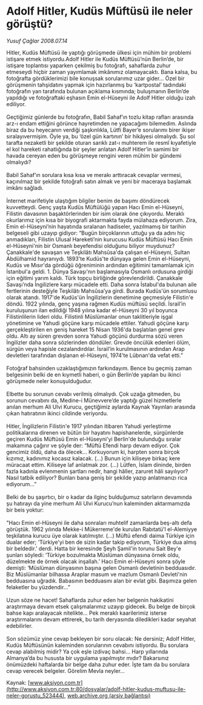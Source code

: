 # Adolf Hitler, Kudüs Müftüsü ile neler görüştü?

*Yusuf Çağlar 2008.07.14*

<div class="pNewsDetailMainContent ctx_content" itemprop="articleBody">
 Hitler, Kudüs Müftüsü ile yaptığı görüşmede ülkesi için mühim bir problemi istişare etmek istiyordu.Adolf Hitler ile Kudüs Müftüsü’nün Berlin’de, bir istişare toplantısı yaparken çekilmiş bu fotoğrafı, sahaflarda zuhur etmeseydi hiçbir zaman yayımlamak imkânımız olamayacaktı. Bana kalsa, bu fotoğrafta gördüklerimizi bile konuşsak sorularımız uzar gider… Özel bir görüşmenin tahşidatını yapmak için hazırlanmış bu ‘kartpostal’ tadındaki fotoğrafın yan tarafında bulunan açıklama kısmında; buluşmanın Berlin’de yapıldığı ve fotoğraftaki eşhasın Emin el-Hüseyni ile Adolf Hitler olduğu izah ediliyor.
 <br/>
 <br/>
 Geçtiğimiz günlerde bu fotoğrafın, Babil Sahaf’ın tozlu kitap rafları arasında arz-ı endam ettiğini görünce hayretimden ne yapacağımı bilemedim. Aslında biraz da bu heyecanın verdiği şaşkınlıkla, Lütfi Bayer’e sorularımı birer ikişer sıralayıvermişim. Öyle ya, bu ‘özel gün kartının’ bir hikâyesi olmalıydı. Şu sol tarafta nezaketli bir şekilde oturan sarıklı zat-ı muhterem ile resmî kıyafetiyle el kol hareketi rahatlığında bir şeyler anlatan Adolf Hitler’in samimi bir havada cereyan eden bu görüşmeye rengini veren mühim bir gündemi olmalıydı?
 <br/>
 <br/>
 Babil Sahaf’ın sorulara kısa kısa ve merakı arttıracak cevaplar vermesi, kaçınılmaz bir şekilde fotoğrafı satın almak ve yeni bir maceraya başlamak imkânı sağladı.
 <br/>
 <br/>
 İnternet marifetiyle ulaştığım bilgiler benim de başımı döndürecek kuvvetteydi. Genç yaşta Kudüs Müftülüğü yapan Hacı Emin el-Hüseyni, Filistin davasının başaktörlerinden bir isim olarak öne çıkıyordu. Meraklı okurlarımız için kısa bir biyografi aktarmakta fayda mülahaza ediyorum. Zira, Emin el-Hüseyni’nin hayatında sıralanan hadiseler, yazılmamış bir tarihin belgeseli gibi uzayıp gidiyor: “Bugün birçoklarının uttuğu ya da adını hiç anmadıkları, Filistin Ulusal Hareketi’nin kurucusu Kudüs Müftüsü Hacı Emin el-Hüseyni'nin bir Osmanlı beyefendisi olduğunu biliyor muydunuz? Çanakkale'de savaşan ve Teşkilâtı Mahsûsa'da çalışan el-Hüseyni, Sultan Abdülhamid hayranıydı. 1893'te Kudüs'te dünyaya gelen Emin el-Hüseyni, Kudüs ve Mısır'da gördüğü öğreniminin ardından eğitimini tamamlamak için İstanbul'a geldi. 1. Dünya Savaşı'nın başlamasıyla Osmanlı ordusuna girdiği için eğitimi yarım kaldı. Türk topçu birliğinde görevlendirildi. Çanakkale Savaşı’nda İngilizlere karşı mücadele etti. Daha sonra İstabul'da bulunan aile fertlerinin desteğiyle Teşkilâtı Mahsûsa’ya girdi. Burada Kudüs'ün sorumlusu olarak atandı. 1917'de Kudüs'ün İngilizlerin denetimine geçmesiyle Filistin'e döndü. 1922 yılında, genç yaşına rağmen Kudüs müftüsü seçildi. İsrail’in kuruluşunun ilan edildiği 1948 yılına kadar el-Hüseyni 30 yıl boyunca Filistinlilerin lideri oldu. Filistinli Müslümanlar onun taklitleriyle işgal yönetimine ve Yahudi göçüne karşı mücadele ettiler. Yahudi göçüne karşı gerçekleştirilen en geniş hareket 15 Nisan 1936'da başlatılan genel grev oldu. Altı ay süren grevden sonra Yahudi göçünü durdurma sözü veren İngilizler daha sonra sözlerinden döndüler. Grevde öncülük edenleri ölüm, sürgün veya hapisle cezalandırdılar. İsrail’in kurulmasının ardından Arap devletleri tarafından dışlanan el-Hüseyni, 1974'te Lübnan'da vefat etti.”
 <br/>
 <br/>
 Fotoğraf bahsinden uzaklaştığımızın farkındayım. Bence bu geçmiş zaman belgesinin belki de en kıymetli haberi, o gün Berlin’de yapılan bu ikinci görüşmede neler konuşulduğudur.
 <br/>
 <br/>
 Elbette bu sorunun cevabı verilmiş olmalıydı. Çok uzağa gitmeden, bu sorunun cevabını da, Medine-i Münevvere’de yaptığı güzel hizmetlerle anılan merhum Ali Ulvi Kurucu, geçtiğimiz aylarda Kaynak Yayınları arasında çıkan hatıratının ikinci cildinde veriyordu.
 <br/>
 <br/>
 Hitler, İngilizlerin Filistin'e 1917 yılından itibaren Yahudi yerleştirme politikalarına direnen ve bütün bir hayatını hapishanelerde, sürgünlerde geçiren Kudüs Müftüsü Emin el-Hüseyni'yi Berlin'de bulunduğu sıralar makamına çağırır ve şöyle der:  “Müftü Efendi harp devam ediyor. Çok gencimiz öldü, daha da ölecek… Korkuyorum ki, harpten sonra birçok kızımız, kadınımız kocasız kalacak. (…) Bunun için kiliseye birkaç kere müracaat ettim. Kiliseye laf anlatmak zor. (…) Lütfen, İslam dininde, birden fazla kadınla evlenmenin şartları nedir, hangi hâller, zaruret hâli sayılıyor? Nasıl tatbik ediliyor? Bunları bana geniş bir şekilde yazıp anlatmanızı rica ediyorum…”
 <br/>
 <br/>
 Belki de bu şaşırtıcı, bir o kadar da ilginç bulduğumuz satırların devamında şu hatırayı da yine merhum Ali Ulvi Kurucu’nun kaleminden aktarmamızda bir beis yoktur:
 <br/>
 <br/>
 "Hacı Emin el-Hüseyni ile daha sonraları muhtelif zamanlarda beş-altı defa görüştük. 1962 yılında Mekke-i Mükerreme'de kurulan Rabıtatü'l el-Alemiyye teşkilatına kurucu üye olarak katılmıştır. (…) Müftü efendi daima Türkiye için dualar eder; ‘Türkiye'yi ben de sizin kadar takip ediyorum, Türkiye dua almış bir beldedir.’ derdi. Hatta bir keresinde Şeyh Şamil'in torunu Sait Bey'e şunları söyledi: ‘Türkiye bozulmakta Müslüman dünyasına örnek oldu, düzelmekte de örnek olacak inşallah.’ Hacı Emin el-Hüseyni sonra şöyle demişti: ‘Müslüman dünyasının başına gelen Osmanlı devletinin bedduasıdır. Biz Müslümanlar bilhassa Araplar masum ve mazlum Osmanlı Devleti'nin bedduasına uğradık. Babasının bedduasını alan bir evlat gibi. Başımıza gelen felaketler bu yüzdendir...”
 <br/>
 <br/>
 Uzun söze ne hacet! Sahaflarda zuhur eden her belgenin hakikatini araştırmaya devam etsek çalışmalarımız uzayıp gidecek. Bu belge de birçok bahse kapı aralayacak nitelikte... Pek meraklı kaarilerimiz isterse araştırmalarını devam ettirerek, bu tarih deryasında diledikleri kadar seyahat edebilirler.
 <br/>
 <br/>
 Son sözümüz yine cevap bekleyen bir soru olacak: Ne dersiniz; Adolf Hitler, Kudüs Müftüsünün kaleminden sorularının cevabını istiyordu. Bu sorulara cevap alabilmiş midir? Ya çok eşle izdivaç bahsi… Harp yıllarında Almanya’da bu hususta bir uygulama yapılmıştır mıdır? Bakarsınız önümüzdeki haftalarda bir belge daha zuhur eder. İşte tam da bu sorulara cevap verecek belgeler. Görelim Mevla neyler…
 <br/>
</div>


Kaynak: [www.aksiyon.com.tr](http://www.aksiyon.com.tr:80/dosyalar/adolf-hitler-kudus-muftusu-ile-neler-gorustu_523444), [web.archive.org (arşiv bağlantısı)](http://web.archive.org/web/20151023233808/http://www.aksiyon.com.tr:80/dosyalar/adolf-hitler-kudus-muftusu-ile-neler-gorustu_523444)
